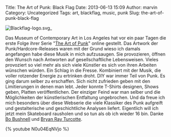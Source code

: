 Title: The Art of Punk: Black Flag
Date: 2013-06-13 15:09
Author: marvin
Category: Uncategorized
Tags: art, blackflag, music, punk
Slug: the-art-of-punk-black-flag

![Blackflag-logo.svg_]({static}/images/Blackflag-logo.svg_.png)

Das Museum of Contemporary Art in Los Angeles hat vor ein paar Tagen die
erste Folge ihrer Serie "[The Art of
Punk](http://www.youtube.com/user/MOCATV/videos)" online gestellt. Das
Artwork der Punk/Hardcore-Releases waren mit der Grund wieso ich damals
angefangen habe diese Musik in mich aufzusaugen. Sie provozieren, öffnen
den Wunsch nach Antworten auf gesellschaftliche Lebensweisen. Vieles
provoziert so viel mehr als sich viele Künstler es sich von ihren
Arbeiten wünschen würden. Ein Schlag in die Fresse. Kombiniert mit der
Musik, die voller rotzender Energie zu ertrinken droht. DIY war immer
Teil von Punk. Es ging darum selber zu erschaffen. Sich nicht zufrieden
geben mit den Limitierungen in denen man lebt. Jeder konnte T-Shirts
designen, Shows geben, Platten veröffentlichen. Der einziger Feind war
man selber und die Möglichkeiten der künstlerischen Entfaltung
ungebrochen. Und da freue ich mich besonders über diese Webserie die
viele Klassiker des Punk aufgreift und gestalterische und geschichtliche
Analysen liefert. Eigentlich will ich jetzt mein Skateboard rausholen
und so tun als ob ich wieder 16 bin. Danke [Bo
Bushnell](https://twitter.com/BoBushnell) und [Bryan Ray
Turcotte](http://killyouridols.com/).

{% youtube N0u04EqNVjo %}

